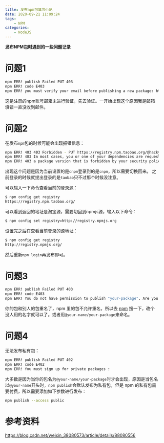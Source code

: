 ```yaml
---
title: 发布npm包填坑小记
date: 2020-09-21 11:09:24
tags:
    - NPM
categories:
    - NodeJS
---
```


**发布NPM包时遇到的一些问题记录**

# 问题1

```bash
npm ERR! publish Failed PUT 403
npm ERR! code E403
npm ERR! you must verify your email before publishing a new package: https://www.npmjs.com/email-edit : your-package
```

这是注册的npm账号邮箱未进行验证，先去验证。一开始出现这个原因我是邮箱填错一直没收到邮件。

<!-- more -->

# 问题2

在发布`npm`包的时候可能会出现报错信息：

``` bash
npm ERR! 403 403 Forbidden - PUT https://registry.npm.taobao.org/@hackycy%2fegg-typeorm - [no_perms] Private mode enable, only admin can publish this module
npm ERR! 403 In most cases, you or one of your dependencies are requesting
npm ERR! 403 a package version that is forbidden by your security policy.
```

出现这个问题是因为当前设置的是`cnpm`登录到的是`cnpm`，所以需要切换回来。
之前登录的时候就提出登录的是`taobao`只不过那个时候没注意。

可以输入一下命令查看当前的登录源：

```bash
$ npm config get registry
https://registry.npm.taobao.org/
```

可以看到返回的地址是淘宝源，需要切回到npmjs源，输入以下命令：

``` bash
$ npm config set registry=http://registry.npmjs.org
```

设置完之后在查看当前登录的源地址：

``` bash
$ npm config get registry
http://registry.npmjs.org/
```

然后重新`npm login`再发布即可。

# 问题3

```bash
npm ERR! publish Failed PUT 403
npm ERR! code E403
npm ERR! You do not have permission to publish "your-package". Are you logged in as the correct user? : your-package
```

你的包和别人的包重名了，npm 里的包不允许重名，所以去 [npm](https://links.jianshu.com/go?to=https%3A%2F%2Fwww.npmjs.com%2F) 搜一下，改个没人用的名字就可以了。或者用`@your-name/your-package`来命名。

# 问题4

无法发布私有包：

``` bash
npm ERR! publish Failed PUT 402
npm ERR! code E402
npm ERR! You must sign up for private packages :
```

大多数是因为当你的包名为`@your-name/your-package`时才会出现，原因是当包名以`@your-name`开头时，`npm publish`会默认发布为私有包，但是 npm 的私有包需要付费，所以需要添加如下参数进行发布：

``` bash
npm publish --access public
```

# 参考资料

https://blog.csdn.net/weixin_38080573/article/details/88080556